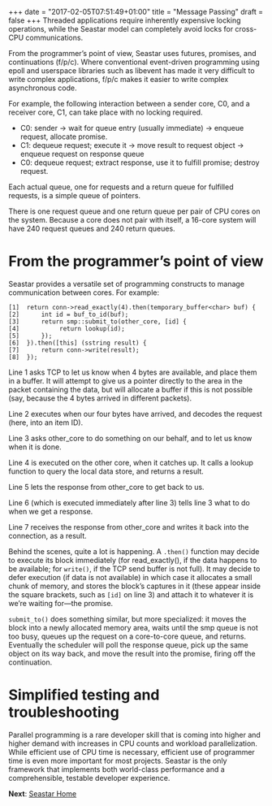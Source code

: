 +++
date = "2017-02-05T07:51:49+01:00"
title = "Message Passing"
draft = false
+++
Threaded applications require inherently expensive locking operations, while the Seastar model can completely avoid locks for cross-CPU communications.

From the programmer’s point of view, Seastar uses futures, promises, and continuations (f/p/c). Where conventional event-driven programming using epoll and userspace libraries such as libevent has made it very difficult to write complex applications, f/p/c makes it easier to write complex asynchronous code.

For example, the following interaction between a sender core, C0, and a receiver core, C1, can take place with no locking required.
* C0: sender -> wait for queue entry (usually immediate) -> enqueue request, allocate promise.
* C1: dequeue request; execute it -> move result to request object -> enqueue request on response queue
* C0: dequeue request; extract response, use it to fulfill promise; destroy request.

Each actual queue, one for requests and a return queue for fulfilled requests, is a simple queue of pointers.

There is one request queue and one return queue per pair of CPU cores on the system. Because a core does not pair with itself, a 16-core system will have 240 request queues and 240 return queues.

# From the programmer’s point of view

Seastar provides a versatile set of programming constructs to manage communication between cores. For example:
```
[1]  return conn->read_exactly(4).then(temporary_buffer<char> buf) {
[2]      int id = buf_to_id(buf);
[3]      return smp::submit_to(other_core, [id] {
[4]           return lookup(id);
[5]      });
[6]  }).then([this] (sstring result) {
[7]      return conn->write(result);
[8]  });
```
Line 1 asks TCP to let us know when 4 bytes are available, and place them in a buffer. It will attempt to give us a pointer directly to the area in the packet containing the data, but will allocate a buffer if this is not possible (say, because the 4 bytes arrived in different packets).

Line 2 executes when our four bytes have arrived, and decodes the request (here, into an item ID).

Line 3 asks other_core to do something on our behalf, and to let us know when it is done.

Line 4 is executed on the other core, when it catches up. It calls a lookup function to query the local data store, and returns a result.

Line 5 lets the response from other_core to get back to us.

Line 6 (which is executed immediately after line 3) tells line 3 what to do when we get a response.

Line 7 receives the response from other_core and writes it back into the connection, as a result.

Behind the scenes, quite a lot is happening. A ```.then()``` function may decide to execute its block immediately (for read_exactly(), if the data happens to be available; for ```write()```, if the TCP send buffer is not full). It may decide to defer execution (if data is not available) in which case it allocates a small chunk of memory, and stores the block’s captures in it (these appear inside the square brackets, such as ```[id]``` on line 3) and attach it to whatever it is we’re waiting for—the promise.

```submit_to()``` does something similar, but more specialized: it moves the block into a newly allocated memory area, waits until the smp queue is not too busy, queues up the request on a core-to-core queue, and returns. Eventually the scheduler will poll the response queue, pick up the same object on its way back, and move the result into the promise, firing off the continuation.

# Simplified testing and troubleshooting
Parallel programming is a rare developer skill that is coming into higher and higher demand with increases in CPU counts and workload parallelization. While efficient use of CPU time is necessary, efficient use of programmer time is even more important for most projects. Seastar is the only framework that implements both world-class performance and a comprehensible, testable developer experience.

**Next**: [Seastar Home](/seastar)
